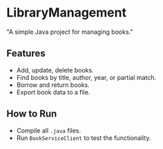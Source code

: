 # LibraryManagement
"A simple Java project for managing books."

## Features
- Add, update, delete books.
- Find books by title, author, year, or partial match.
- Borrow and return books.
- Export book data to a file.

## How to Run
- Compile all `.java` files.
- Run `BookServiceClient` to test the functionality.


